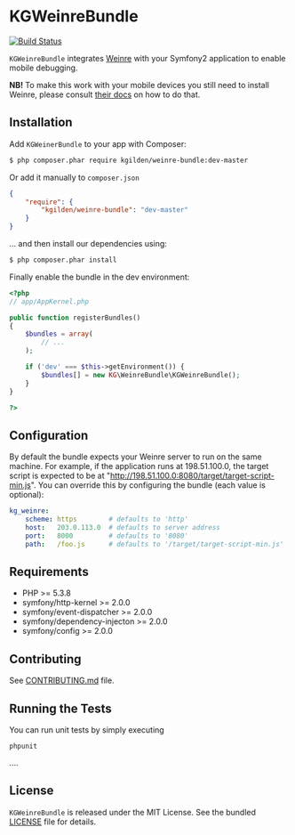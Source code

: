 KGWeinreBundle
==============

[![Build Status](https://travis-ci.org/kgilden/weinre-bundle.png)](https://travis-ci.org/kgilden/weinre-bundle)

`KGWeinreBundle` integrates [Weinre](http://people.apache.org/~pmuellr/weinre/)
with your Symfony2 application to enable mobile debugging.

**NB!** To make this work with your mobile devices you still need to install
Weinre, please consult [their docs](http://people.apache.org/~pmuellr/weinre/docs/latest/)
on how to do that.

## Installation

Add `KGWeinerBundle` to your app with Composer:

```bash
$ php composer.phar require kgilden/weinre-bundle:dev-master
```

Or add it manually to `composer.json`

```json
{
    "require": {
        "kgilden/weinre-bundle": "dev-master"
    }
}
```

... and then install our dependencies using:
```bash
$ php composer.phar install
```

Finally enable the bundle in the dev environment:

```php
<?php
// app/AppKernel.php

public function registerBundles()
{
    $bundles = array(
        // ...
    );

    if ('dev' === $this->getEnvironment()) {
        $bundles[] = new KG\WeinreBundle\KGWeinreBundle();
    }
}

?>
```

## Configuration

By default the bundle expects your Weinre server to run on the same machine. For
example, if the application runs at 198.51.100.0, the target script is expected
to be at "http://198.51.100.0:8080/target/target-script-min.js". You can
override this by configuring the bundle (each value is optional):

```yml
kg_weinre:
    scheme: https        # defaults to 'http'
    host:   203.0.113.0  # defaults to server address
    port:   8000         # defaults to '8080'
    path:   /foo.js      # defaults to '/target/target-script-min.js'
```

## Requirements

* PHP >= 5.3.8
* symfony/http-kernel >= 2.0.0
* symfony/event-dispatcher >= 2.0.0
* symfony/dependency-injecton >= 2.0.0
* symfony/config >= 2.0.0

## Contributing

See [CONTRIBUTING.md](CONTRIBUTING.md) file.

## Running the Tests

You can run unit tests by simply executing

```
phpunit
```

....

## License

`KGWeinreBundle` is released under the MIT License.
See the bundled [LICENSE](LICENSE) file for details.
